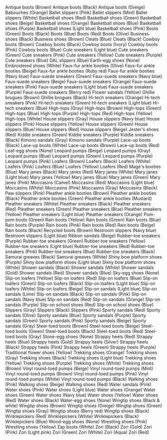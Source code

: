 Antique boots (Brown)
Antique boots (Black)
Antique boots (Greige)
Babouches (Orange)
Ballet slippers (Pink)
Ballet slippers (Mint)
Ballet slippers (White)
Basketball shoes (Red)
Basketball shoes (Green)
Basketball shoes (Beige)
Basketball shoes (Orange)
Basketball shoes (Blue)
Basketball shoes (Purple)
Basketball shoes (Light blue)
Basketball shoes (Pink)
Boots (Green)
Boots (Black)
Boots (Blue)
Boots (Red)
Boots (Olive)
Business shoes (Black)
Business shoes (Brown)
Cleats (Blue)
Cleats (Black)
Cowboy boots (Brown)
Cowboy boots (Black)
Cowboy boots (Ivory)
Cowboy boots (Pink)
Cowboy boots (Blue)
Cute sneakers (Light blue)
Cute sneakers (Green)
Cute sneakers (Pink)
Cute sneakers (Yellow)
Cute sneakers (Purple)
Cute sneakers (Blue)
DAL slippers (Blue)
Earth-egg shoes (None)
Embroidered shoes (White)
Faux-fur ankle booties (Olive)
Faux-fur ankle booties (Beige)
Faux-fur ankle booties (Ruby red)
Faux-fur ankle booties (Navy blue)
Faux-suede sneakers (Green)
Faux-suede sneakers (Navy blue)
Faux-suede sneakers (Beige)
Faux-suede sneakers (Orange)
Faux-suede sneakers (Pink)
Faux-suede sneakers (Light blue)
Faux-suede sneakers (Purple)
Faux-suede sneakers (Berry red)
Flower sandals (Yellow)
Ghillie brogues (Brown)
Ghillie brogues (Black)
Hi-tech sneakers (Orange)
Hi-tech sneakers (Pink)
Hi-tech sneakers (Green)
Hi-tech sneakers (Light blue)
Hi-tech sneakers (Blue)
High-tops (Gray)
High-tops (Brown)
High-tops (Green)
High-tops (Blue)
High-tops (Purple)
High-tops (Red)
High-tops (Yellow)
High-tops (White)
House slippers (Gray)
House slippers (Navy blue)
House slippers (Pink)
House slippers (Yellow)
House slippers (Green)
House slippers (Blue)
House slippers (Red)
House slippers (Beige)
Jester's shoes (Red)
Kiddie sneakers (Green)
Kiddie sneakers (Purple)
Kiddie sneakers (Black)
Kimono sandals (Gray)
Kimono sandals (Purple)
Lace-up boots (Black)
Lace-up boots (White)
Lace-up boots (Brown)
Lace-up boots (Red)
Leaf-egg shoes (None)
Leopard pumps (Beige)
Leopard pumps (Gray)
Leopard pumps (Blue)
Leopard pumps (Green)
Leopard pumps (Purple)
Leopard pumps (Pink)
Loafers (Brown)
Loafers (Black)
Loafers (White)
Loafers (Pink)
Loafers (Blue)
Loafers (Yellow)
Loafers (Red)
Mage's booties (Blue)
Mary janes (Black)
Mary janes (Red)
Mary janes (White)
Mary janes (Light blue)
Mary janes (Yellow)
Mary janes (Blue)
Mary janes (Green)
Mary janes (Pink)
Moccasins (Camel)
Moccasins (Red)
Moccasins (Light blue)
Moccasins (White)
Moccasins (Pink)
Moccasins (Gray)
Moccasins (Black)
Paw slippers (Pink)
Pleather ankle booties (Brown)
Pleather ankle booties (Black)
Pleather ankle booties (Green)
Pleather ankle booties (Mustard)
Pleather sneakers (White)
Pleather sneakers (Black)
Pleather sneakers (Red)
Pleather sneakers (Green)
Pleather sneakers (Blue)
Pleather sneakers (Yellow)
Pleather sneakers (Light blue)
Pleather sneakers (Orange)
Pom-pom boots (Green)
Rain boots (Yellow)
Rain boots (Green)
Rain boots (Blue)
Rain boots (Purple)
Rain boots (Pink)
Rain boots (Red)
Rain boots (Beige)
Rain boots (Black)
Recycled boots (Brown)
Restroom slippers (Navy blue)
Restroom slippers (Light blue)
Ribbon sandals (Beige)
Rubber-toe sneakers (Purple)
Rubber-toe sneakers (Green)
Rubber-toe sneakers (Yellow)
Rubber-toe sneakers (Light blue)
Rubber-toe sneakers (Red)
Rubber-toe sneakers (Pink)
Rubber-toe sneakers (Blue)
Rubber-toe sneakers (Black)
Samurai greaves (Black)
Samurai greaves (White)
Shiny bow platform shoes (Purple)
Shiny bow platform shoes (Light blue)
Shiny bow platform shoes (White)
Shower sandals (Black)
Shower sandals (White)
Shower sandals (Gold)
Shower sandals (Red)
Shower sandals (Blue)
Sky-egg shoes (None)
Slip-on loafers (Yellow)
Slip-on loafers (Red)
Slip-on loafers (Blue)
Slip-on loafers (Green)
Slip-on loafers (Black)
Slip-on loafers (Light blue)
Slip-on loafers (White)
Slip-on loafers (Beige)
Slip-on sandals (Light blue)
Slip-on sandals (Lime)
Slip-on sandals (Black)
Slip-on sandals (Pink)
Slip-on sandals (Navy blue)
Slip-on sandals (Red)
Slip-on sandals (Orange)
Slip-on sandals (Purple)
Slip-on school shoes (Red)
Slip-on school shoes (Blue)
Slippers (Gray)
Slippers (Black)
Slippers (Pink)
Sporty sandals (Red)
Sporty sandals (Olive)
Sporty sandals (Blue)
Sporty sandals (Purple)
Sporty sandals (Green)
Sporty sandals (Pink)
Sporty sandals (Beige)
Sporty sandals (Gray)
Steel-toed boots (Brown)
Steel-toed boots (Beige)
Steel-toed boots (Green)
Steel-toed boots (Black)
Steel-toed boots (Red)
Steel-toed boots (Gray)
Stone-egg shoes (None)
Strappy heels (Red)
Strappy heels (Blue)
Strappy heels (Gold)
Strappy heels (Silver)
Strappy heels (Black)
Strappy heels (Pink)
Strappy heels (Green)
Strappy heels (Purple)
Traditional flower shoes (Yellow)
Trekking shoes (Orange)
Trekking shoes (Gray)
Trekking shoes (Black)
Trekking shoes (Light blue)
Trekking shoes (Yellow)
Trekking shoes (Purple)
Trekking shoes (White)
Trekking shoes (Brown)
Vinyl round-toed pumps (Beige)
Vinyl round-toed pumps (Mint)
Vinyl round-toed pumps (Brown)
Vinyl round-toed pumps (Pink)
Vinyl round-toed pumps (White)
Vinyl round-toed pumps (Black)
Walking shoes (Pink)
Walking shoes (Beige)
Walking shoes (Red)
Water sandals (Pink)
Water shoes (Pink)
Water shoes (Light blue)
Water shoes (Orange)
Water shoes (Green)
Water shoes (Navy blue)
Water shoes (Yellow)
Water shoes (Red)
Water shoes (Black)
Water-egg shoes (None)
Wingtip shoes (Black & white)
Wingtip shoes (Brown)
Wingtip shoes (Greige)
Wingtip shoes (Green)
Wingtip shoes (Gray)
Wingtip shoes (Berry red)
Wingtip shoes (Black)
Winklepickers (Red)
Winklepickers (White)
Winklepickers (Black)
Winklepickers (Blue)
Wood-egg shoes (None)
Wrestling shoes (Pink)
Wrestling shoes (Yellow)
Zap boots (White)
Zori (Black)
Zori (Gold)
Zori (Pink)
Zori (Light pink)
Zori (Green)
Zori (White)
Zori (Aqua)
Zori (Red)
